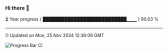 ### Hi there 👋

⏳ Year progress { ███████████████████████████▁▁▁ } 90.03 %

---

⏰ Updated on Mon, 25 Nov 2024 12:36:08 GMT

![Progress Bar CI](https://github.com/liununu/liununu/workflows/Progress%20Bar%20CI/badge.svg)
